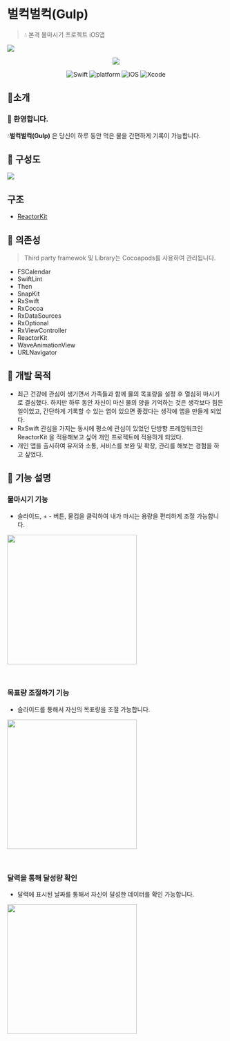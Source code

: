 # 벌컥벌컥(Gulp)
> 💧 본격 물마시기 프로젝트 iOS앱

<img src="https://user-images.githubusercontent.com/59601439/115199996-bd370800-a12e-11eb-8f70-bc1ab0a0c97d.PNG">

<p align=center>
<a href="https://apps.apple.com/kr/app/%EB%B2%8C%EC%BB%A5%EB%B2%8C%EC%BB%A5/id1563673158">
<img src="https://user-images.githubusercontent.com/59601439/120217924-fefdb700-c273-11eb-9425-63860bf2c9a3.png">
</a>
<p>

<p align="center">
  <img alt="Swift" src="https://img.shields.io/badge/Swift-5.2-orange.svg">
  <img alt="platform" src="https://img.shields.io/badge/platform-iOS-lightgrey">
  <img alt="iOS" src="https://img.shields.io/badge/iOS-14.1%2B-yellow">
  <img alt="Xcode" src="https://img.shields.io/badge/xcode-12.5-blue">
</p>

## 📝소개
### 👋 환영합니다.
💧**벌컥벌컥(Gulp)** 은 당신이 하루 동안 먹은 물을 간편하게 기록이 가능합니다.

## 🔎 구성도
<img src="https://user-images.githubusercontent.com/59601439/115507144-b3401100-a2b6-11eb-851f-004131149e61.png">

## 구조
- [ReactorKit](https://github.com/ReactorKit/ReactorKit)

## 📕 의존성
> Third party framewok 및 Library는 Cocoapods를 사용하여 관리됩니다.

- FSCalendar
- SwiftLint
- Then
- SnapKit
- RxSwift
- RxCocoa
- RxDataSources
- RxOptional
- RxViewController
- ReactorKit
- WaveAnimationView
- URLNavigator

## 🏃 개발 목적
- 최근 건강에 관심이 생기면서 가족들과 함께 물의 목표량을 설정 후 열심히 마시기로 결심했다. 하지만 하루 동안 자신이 마신 물의 양을 기억하는 것은 생각보다 힘든 일이었고, 간단하게 기록할 수 있는 앱이 있으면 좋겠다는 생각에 앱을 만들게 되었다.
- RxSwift 관심을 가지는 동시에 평소에 관심이 있었던 단방향 프레임워크인 ReactorKit 을 적용해보고 싶어 개인 프로젝트에 적용하게 되었다.
- 개인 앱을 출시하여 유저와 소통, 서비스를 보완 및 확장, 관리를 해보는 경험을 하고 싶었다.

## 🔫 기능 설명
### 물마시기 기능
- 슬라이드, + - 버튼, 물컵을 클릭하여 내가 마시는 용량을 편리하게 조절 가능합니다.
<p align="left">
<img src="https://user-images.githubusercontent.com/59601439/119791869-2d942e80-bf10-11eb-86a8-93b1774e49a0.GIF" width="300" /> 
</p>
<br>

### 목표량 조절하기 기능
- 슬라이드를 통해서 자신의 목표량을 조절 가능합니다.
<p align="left">
<img src="https://user-images.githubusercontent.com/59601439/119791864-2c630180-bf10-11eb-8e2a-db2b42b6dfb1.GIF" width="300" />
</p>
<br>

### 달력을 통해 달성량 확인
- 달력에 표시된 날짜를 통해서 자신이 달성한 데이터를 확인 가능합니다.
<p align="left">
<img src="https://user-images.githubusercontent.com/59601439/119792036-55839200-bf10-11eb-94e5-f9f41d41e939.PNG" width="300" />
</p>

